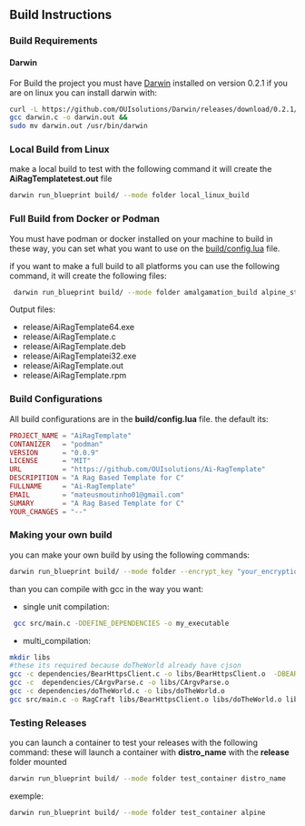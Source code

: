 ## Build Instructions

### Build Requirements 
#### Darwin 
For Build the project you must have [Darwin](https://github.com/OUIsolutions/Darwin) installed on version 0.2.1
if you are on linux you can install darwin with:

```bash
curl -L https://github.com/OUIsolutions/Darwin/releases/download/0.2.1/darwin.c -o darwin.c &&
gcc darwin.c -o darwin.out &&
sudo mv darwin.out /usr/bin/darwin
```

### Local Build from Linux
make a local build to test with the following command it will create the **AiRagTemplatetest.out** file
```bash
darwin run_blueprint build/ --mode folder local_linux_build 
```

### Full Build from Docker or Podman
You must have podman or docker installed on your machine to build in these way, you can set what you want to use on the [build/config.lua](/build/config.lua) file.

if you want to make a full build to all platforms you can use the following command, it will create the following files:
```bash
 darwin run_blueprint build/ --mode folder amalgamation_build alpine_static_build windowsi32_build windows64_build rpm_static_build debian_static_build -encrypt_key "your_encryption_key"
```

Output files:
- release/AiRagTemplate64.exe
- release/AiRagTemplate.c
- release/AiRagTemplate.deb
- release/AiRagTemplatei32.exe
- release/AiRagTemplate.out
- release/AiRagTemplate.rpm

### Build Configurations
All build configurations are in the **build/config.lua** file.
the default its: 
```lua
PROJECT_NAME = "AiRagTemplate"
CONTANIZER   = "podman"
VERSION      = "0.0.9"
LICENSE      = "MIT"
URL          = "https://github.com/OUIsolutions/Ai-RagTemplate"
DESCRIPITION = "A Rag Based Template for C"
FULLNAME     = "Ai-RagTemplate"
EMAIL        = "mateusmoutinho01@gmail.com"
SUMARY       = "A Rag Based Template for C"
YOUR_CHANGES = "--"
```


### Making your own build
you can make your own build by using the following commands:
```bash
darwin run_blueprint build/ --mode folder --encrypt_key "your_encryption_key" 
```

than you can compile with gcc in the way you want:
- single unit compilation:
```bash
 gcc src/main.c -DDEFINE_DEPENDENCIES -o my_executable
```
- multi_compilation:
```bash
mkdir libs
#these its required because doTheWorld already have cjson
gcc -c dependencies/BearHttpsClient.c -o libs/BearHttpsClient.o  -DBEARSSL_HTTPS_MOCK_CJSON_DEFINE
gcc -c  dependencies/CArgvParse.c -o libs/CArgvParse.o
gcc -c dependencies/doTheWorld.c -o libs/doTheWorld.o
gcc src/main.c -o RagCraft libs/BearHttpsClient.o libs/doTheWorld.o libs/CArgvParse.o
```


### Testing Releases
you can launch a container to test your releases with the following command:
these will launch a container with **distro_name** with the **release** folder mounted
```bash
darwin run_blueprint build/ --mode folder test_container distro_name
```
exemple:
```bash
darwin run_blueprint build/ --mode folder test_container alpine
```